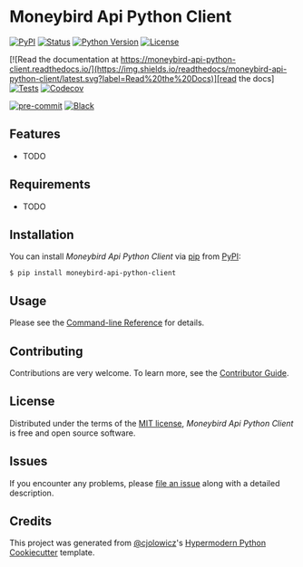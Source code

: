 # Moneybird Api Python Client

[![PyPI](https://img.shields.io/pypi/v/moneybird-api-python-client.svg)][pypi status]
[![Status](https://img.shields.io/pypi/status/moneybird-api-python-client.svg)][pypi status]
[![Python Version](https://img.shields.io/pypi/pyversions/moneybird-api-python-client)][pypi status]
[![License](https://img.shields.io/pypi/l/moneybird-api-python-client)][license]

[![Read the documentation at https://moneybird-api-python-client.readthedocs.io/](https://img.shields.io/readthedocs/moneybird-api-python-client/latest.svg?label=Read%20the%20Docs)][read the docs]
[![Tests](https://github.com/foarsitter/moneybird-api-python-client/workflows/Tests/badge.svg)][tests]
[![Codecov](https://codecov.io/gh/foarsitter/moneybird-api-python-client/branch/main/graph/badge.svg)][codecov]

[![pre-commit](https://img.shields.io/badge/pre--commit-enabled-brightgreen?logo=pre-commit&logoColor=white)][pre-commit]
[![Black](https://img.shields.io/badge/code%20style-black-000000.svg)][black]

[pypi status]: https://pypi.org/project/moneybird-api-python-client/
[read the docs]: https://moneybird-api-python-client.readthedocs.io/
[tests]: https://github.com/foarsitter/moneybird-api-python-client/actions?workflow=Tests
[codecov]: https://app.codecov.io/gh/foarsitter/moneybird-api-python-client
[pre-commit]: https://github.com/pre-commit/pre-commit
[black]: https://github.com/psf/black

## Features

- TODO

## Requirements

- TODO

## Installation

You can install _Moneybird Api Python Client_ via [pip] from [PyPI]:

```console
$ pip install moneybird-api-python-client
```

## Usage

Please see the [Command-line Reference] for details.

## Contributing

Contributions are very welcome.
To learn more, see the [Contributor Guide].

## License

Distributed under the terms of the [MIT license][license],
_Moneybird Api Python Client_ is free and open source software.

## Issues

If you encounter any problems,
please [file an issue] along with a detailed description.

## Credits

This project was generated from [@cjolowicz]'s [Hypermodern Python Cookiecutter] template.

[@cjolowicz]: https://github.com/cjolowicz
[pypi]: https://pypi.org/
[hypermodern python cookiecutter]: https://github.com/cjolowicz/cookiecutter-hypermodern-python
[file an issue]: https://github.com/foarsitter/moneybird-api-python-client/issues
[pip]: https://pip.pypa.io/

<!-- github-only -->

[license]: https://github.com/foarsitter/moneybird-api-python-client/blob/main/LICENSE
[contributor guide]: https://github.com/foarsitter/moneybird-api-python-client/blob/main/CONTRIBUTING.md
[command-line reference]: https://moneybird-api-python-client.readthedocs.io/en/latest/usage.html
